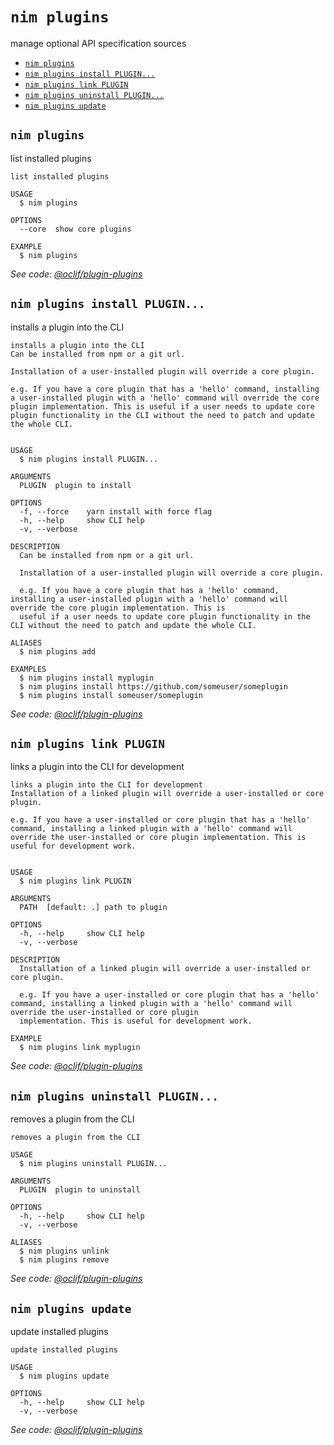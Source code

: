 `nim plugins`
=============

manage optional API specification sources

* [`nim plugins`](#nim-plugins-)
* [`nim plugins install PLUGIN...`](#nim-plugins-install-plugin)
* [`nim plugins link PLUGIN`](#nim-plugins-link-plugin)
* [`nim plugins uninstall PLUGIN...`](#nim-plugins-uninstall-plugin)
* [`nim plugins update`](#nim-plugins-update)

## `nim plugins`

list installed plugins

```
list installed plugins

USAGE
  $ nim plugins

OPTIONS
  --core  show core plugins

EXAMPLE
  $ nim plugins
```

_See code: [@oclif/plugin-plugins](https://github.com/oclif/plugin-plugins/blob/v1.9.5/src/commands/plugins/index.ts)_

## `nim plugins install PLUGIN...`

installs a plugin into the CLI

```
installs a plugin into the CLI
Can be installed from npm or a git url.

Installation of a user-installed plugin will override a core plugin.

e.g. If you have a core plugin that has a 'hello' command, installing a user-installed plugin with a 'hello' command will override the core plugin implementation. This is useful if a user needs to update core plugin functionality in the CLI without the need to patch and update the whole CLI.


USAGE
  $ nim plugins install PLUGIN...

ARGUMENTS
  PLUGIN  plugin to install

OPTIONS
  -f, --force    yarn install with force flag
  -h, --help     show CLI help
  -v, --verbose

DESCRIPTION
  Can be installed from npm or a git url.

  Installation of a user-installed plugin will override a core plugin.

  e.g. If you have a core plugin that has a 'hello' command, installing a user-installed plugin with a 'hello' command will override the core plugin implementation. This is 
  useful if a user needs to update core plugin functionality in the CLI without the need to patch and update the whole CLI.

ALIASES
  $ nim plugins add

EXAMPLES
  $ nim plugins install myplugin 
  $ nim plugins install https://github.com/someuser/someplugin
  $ nim plugins install someuser/someplugin
```

_See code: [@oclif/plugin-plugins](https://github.com/oclif/plugin-plugins/blob/v1.9.5/src/commands/plugins/install.ts)_

## `nim plugins link PLUGIN`

links a plugin into the CLI for development

```
links a plugin into the CLI for development
Installation of a linked plugin will override a user-installed or core plugin.

e.g. If you have a user-installed or core plugin that has a 'hello' command, installing a linked plugin with a 'hello' command will override the user-installed or core plugin implementation. This is useful for development work.


USAGE
  $ nim plugins link PLUGIN

ARGUMENTS
  PATH  [default: .] path to plugin

OPTIONS
  -h, --help     show CLI help
  -v, --verbose

DESCRIPTION
  Installation of a linked plugin will override a user-installed or core plugin.

  e.g. If you have a user-installed or core plugin that has a 'hello' command, installing a linked plugin with a 'hello' command will override the user-installed or core plugin 
  implementation. This is useful for development work.

EXAMPLE
  $ nim plugins link myplugin
```

_See code: [@oclif/plugin-plugins](https://github.com/oclif/plugin-plugins/blob/v1.9.5/src/commands/plugins/link.ts)_

## `nim plugins uninstall PLUGIN...`

removes a plugin from the CLI

```
removes a plugin from the CLI

USAGE
  $ nim plugins uninstall PLUGIN...

ARGUMENTS
  PLUGIN  plugin to uninstall

OPTIONS
  -h, --help     show CLI help
  -v, --verbose

ALIASES
  $ nim plugins unlink
  $ nim plugins remove
```

_See code: [@oclif/plugin-plugins](https://github.com/oclif/plugin-plugins/blob/v1.9.5/src/commands/plugins/uninstall.ts)_

## `nim plugins update`

update installed plugins

```
update installed plugins

USAGE
  $ nim plugins update

OPTIONS
  -h, --help     show CLI help
  -v, --verbose
```

_See code: [@oclif/plugin-plugins](https://github.com/oclif/plugin-plugins/blob/v1.9.5/src/commands/plugins/update.ts)_
